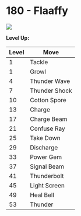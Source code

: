 # 180 - Flaaffy
![][180]

**Level Up:**

Level | Move
---   | ---
  1   | Tackle
  1   | Growl
  4   | Thunder Wave
  7   | Thunder Shock
 10   | Cotton Spore
 13   | Charge
 17   | Charge Beam
 21   | Confuse Ray
 25   | Take Down
 29   | Discharge
 33   | Power Gem
 37   | Signal Beam
 41   | Thunderbolt
 45   | Light Screen
 49   | Heal Bell
 53   | Thunder



[180]: /img/pokemon/180.png
